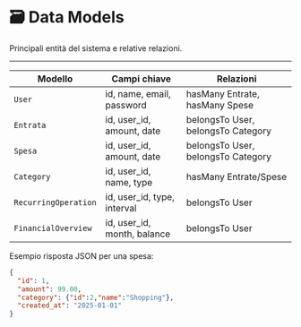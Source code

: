 # 🗃️ Data Models

Principali entità del sistema e relative relazioni.

---

| Modello | Campi chiave | Relazioni |
|---------|--------------|-----------|
| `User` | id, name, email, password | hasMany Entrate, hasMany Spese |
| `Entrata` | id, user_id, amount, date | belongsTo User, belongsTo Category |
| `Spesa` | id, user_id, amount, date | belongsTo User, belongsTo Category |
| `Category` | id, user_id, name, type | hasMany Entrate/Spese |
| `RecurringOperation` | id, user_id, type, interval | belongsTo User |
| `FinancialOverview` | id, user_id, month, balance | belongsTo User |

Esempio risposta JSON per una spesa:
```json
{
  "id": 1,
  "amount": 99.00,
  "category": {"id":2,"name":"Shopping"},
  "created_at": "2025-01-01"
}
```
